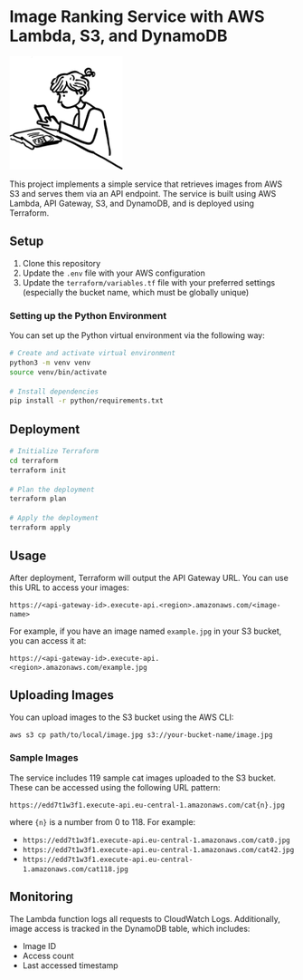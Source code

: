 # Image Ranking Service with AWS Lambda, S3, and DynamoDB

<img src="/readme-stuff/image_ranker.png" alt="Project Image" width="200" height="200" />

This project implements a simple service that retrieves images from AWS S3 and serves them via an API endpoint. The service is built using AWS Lambda, API Gateway, S3, and DynamoDB, and is deployed using Terraform.

## Setup

1. Clone this repository
2. Update the `.env` file with your AWS configuration
3. Update the `terraform/variables.tf` file with your preferred settings (especially the bucket name, which must be globally unique)

### Setting up the Python Environment

You can set up the Python virtual environment via the following way:


```bash
# Create and activate virtual environment
python3 -m venv venv
source venv/bin/activate

# Install dependencies
pip install -r python/requirements.txt
```


## Deployment

```bash
# Initialize Terraform
cd terraform
terraform init

# Plan the deployment
terraform plan

# Apply the deployment
terraform apply
```

## Usage

After deployment, Terraform will output the API Gateway URL. You can use this URL to access your images:

```
https://<api-gateway-id>.execute-api.<region>.amazonaws.com/<image-name>
```

For example, if you have an image named `example.jpg` in your S3 bucket, you can access it at:

```
https://<api-gateway-id>.execute-api.<region>.amazonaws.com/example.jpg
```

## Uploading Images

You can upload images to the S3 bucket using the AWS CLI:

```bash
aws s3 cp path/to/local/image.jpg s3://your-bucket-name/image.jpg
```

### Sample Images

The service includes 119 sample cat images uploaded to the S3 bucket. These can be accessed using the following URL pattern:

```
https://edd7t1w3f1.execute-api.eu-central-1.amazonaws.com/cat{n}.jpg
```

where `{n}` is a number from 0 to 118. For example:
- `https://edd7t1w3f1.execute-api.eu-central-1.amazonaws.com/cat0.jpg`
- `https://edd7t1w3f1.execute-api.eu-central-1.amazonaws.com/cat42.jpg`
- `https://edd7t1w3f1.execute-api.eu-central-1.amazonaws.com/cat118.jpg`

## Monitoring

The Lambda function logs all requests to CloudWatch Logs. Additionally, image access is tracked in the DynamoDB table, which includes:

- Image ID
- Access count
- Last accessed timestamp